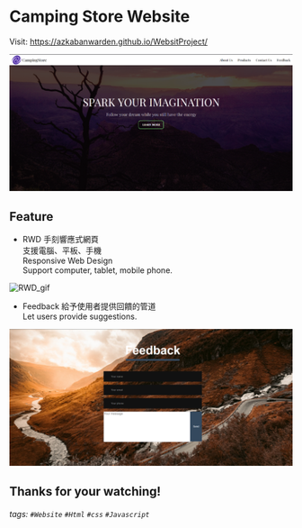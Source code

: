Camping Store Website
===
Visit: https://azkabanwarden.github.io/WebsitProject/

![cover_gif](https://github.com/AZKABANWARDEN/WebsitProject/blob/master/design_pic/pictures/Coverphoto.png?raw=true)

## Feature

- RWD 手刻響應式網頁  
支援電腦、平板、手機  
Responsive Web Design  
Support computer, tablet, mobile phone.

![RWD_gif](https://github.com/AZKABANWARDEN/WebsitProject/blob/master/design_pic/pictures/rwdGIF.gif?raw=true)
- Feedback
給予使用者提供回饋的管道  
 Let users provide suggestions.

![Feedback](https://github.com/AZKABANWARDEN/WebsitProject/blob/master/design_pic/pictures/feedback_readme.png?raw=true)

## Thanks for your watching!


###### tags: `#Website` `#Html` `#css` `#Javascript`
